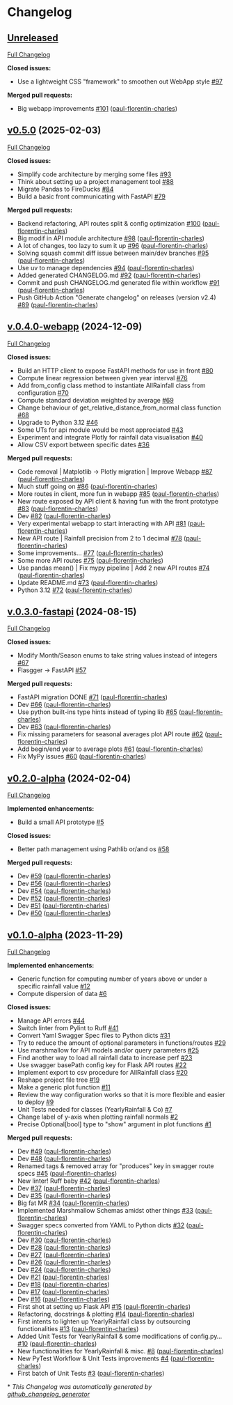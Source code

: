 # Changelog

## [Unreleased](https://github.com/paul-florentin-charles/bcn-rainfall-models/tree/HEAD)

[Full Changelog](https://github.com/paul-florentin-charles/bcn-rainfall-models/compare/v0.5.0...HEAD)

**Closed issues:**

- Use a lightweight CSS "framework" to smoothen out WebApp style [\#97](https://github.com/paul-florentin-charles/bcn-rainfall-models/issues/97)

**Merged pull requests:**

- Big webapp improvements [\#101](https://github.com/paul-florentin-charles/bcn-rainfall-models/pull/101) ([paul-florentin-charles](https://github.com/paul-florentin-charles))

## [v0.5.0](https://github.com/paul-florentin-charles/bcn-rainfall-models/tree/v0.5.0) (2025-02-03)

[Full Changelog](https://github.com/paul-florentin-charles/bcn-rainfall-models/compare/v.0.4.0-webapp...v0.5.0)

**Closed issues:**

- Simplify code architecture by merging some files [\#93](https://github.com/paul-florentin-charles/bcn-rainfall-models/issues/93)
- Think about setting up a project management tool [\#88](https://github.com/paul-florentin-charles/bcn-rainfall-models/issues/88)
- Migrate Pandas to FireDucks [\#84](https://github.com/paul-florentin-charles/bcn-rainfall-models/issues/84)
- Build a basic front communicating with FastAPI [\#79](https://github.com/paul-florentin-charles/bcn-rainfall-models/issues/79)

**Merged pull requests:**

- Backend refactoring, API routes split & config optimization [\#100](https://github.com/paul-florentin-charles/bcn-rainfall-models/pull/100) ([paul-florentin-charles](https://github.com/paul-florentin-charles))
- Big modif in API module architecture [\#98](https://github.com/paul-florentin-charles/bcn-rainfall-models/pull/98) ([paul-florentin-charles](https://github.com/paul-florentin-charles))
- A lot of changes, too lazy to sum it up [\#96](https://github.com/paul-florentin-charles/bcn-rainfall-models/pull/96) ([paul-florentin-charles](https://github.com/paul-florentin-charles))
- Solving squash commit diff issue between main/dev branches [\#95](https://github.com/paul-florentin-charles/bcn-rainfall-models/pull/95) ([paul-florentin-charles](https://github.com/paul-florentin-charles))
- Use uv to manage dependencies [\#94](https://github.com/paul-florentin-charles/bcn-rainfall-models/pull/94) ([paul-florentin-charles](https://github.com/paul-florentin-charles))
- Added generated CHANGELOG.md [\#92](https://github.com/paul-florentin-charles/bcn-rainfall-models/pull/92) ([paul-florentin-charles](https://github.com/paul-florentin-charles))
- Commit and push CHANGELOG.md generated file within workflow [\#91](https://github.com/paul-florentin-charles/bcn-rainfall-models/pull/91) ([paul-florentin-charles](https://github.com/paul-florentin-charles))
- Push GitHub Action "Generate changelog" on releases \(version v2.4\) [\#89](https://github.com/paul-florentin-charles/bcn-rainfall-models/pull/89) ([paul-florentin-charles](https://github.com/paul-florentin-charles))

## [v.0.4.0-webapp](https://github.com/paul-florentin-charles/bcn-rainfall-models/tree/v.0.4.0-webapp) (2024-12-09)

[Full Changelog](https://github.com/paul-florentin-charles/bcn-rainfall-models/compare/v.0.3.0-fastapi...v.0.4.0-webapp)

**Closed issues:**

- Build an HTTP client to expose FastAPI methods for use in front [\#80](https://github.com/paul-florentin-charles/bcn-rainfall-models/issues/80)
- Compute linear regression between given year interval [\#76](https://github.com/paul-florentin-charles/bcn-rainfall-models/issues/76)
- Add from\_config class method to instantiate AllRainfall class from configuration [\#70](https://github.com/paul-florentin-charles/bcn-rainfall-models/issues/70)
- Compute standard deviation weighted by average [\#69](https://github.com/paul-florentin-charles/bcn-rainfall-models/issues/69)
- Change behaviour of get\_relative\_distance\_from\_normal class function [\#68](https://github.com/paul-florentin-charles/bcn-rainfall-models/issues/68)
- Upgrade to Python 3.12 [\#46](https://github.com/paul-florentin-charles/bcn-rainfall-models/issues/46)
- Some UTs for api module would be most appreciated [\#43](https://github.com/paul-florentin-charles/bcn-rainfall-models/issues/43)
- Experiment and integrate Plotly for rainfall data visualisation [\#40](https://github.com/paul-florentin-charles/bcn-rainfall-models/issues/40)
- Allow CSV export between specific dates [\#36](https://github.com/paul-florentin-charles/bcn-rainfall-models/issues/36)

**Merged pull requests:**

- Code removal | Matplotlib -\> Plotly migration | Improve Webapp [\#87](https://github.com/paul-florentin-charles/bcn-rainfall-models/pull/87) ([paul-florentin-charles](https://github.com/paul-florentin-charles))
- Much stuff going on [\#86](https://github.com/paul-florentin-charles/bcn-rainfall-models/pull/86) ([paul-florentin-charles](https://github.com/paul-florentin-charles))
- More routes in client, more fun in webapp [\#85](https://github.com/paul-florentin-charles/bcn-rainfall-models/pull/85) ([paul-florentin-charles](https://github.com/paul-florentin-charles))
- New route exposed by API client & having fun with the front prototype [\#83](https://github.com/paul-florentin-charles/bcn-rainfall-models/pull/83) ([paul-florentin-charles](https://github.com/paul-florentin-charles))
- Dev [\#82](https://github.com/paul-florentin-charles/bcn-rainfall-models/pull/82) ([paul-florentin-charles](https://github.com/paul-florentin-charles))
- Very experimental webapp to start interacting with API [\#81](https://github.com/paul-florentin-charles/bcn-rainfall-models/pull/81) ([paul-florentin-charles](https://github.com/paul-florentin-charles))
- New API route | Rainfall precision from 2 to 1 decimal [\#78](https://github.com/paul-florentin-charles/bcn-rainfall-models/pull/78) ([paul-florentin-charles](https://github.com/paul-florentin-charles))
- Some improvements... [\#77](https://github.com/paul-florentin-charles/bcn-rainfall-models/pull/77) ([paul-florentin-charles](https://github.com/paul-florentin-charles))
- Some more API routes [\#75](https://github.com/paul-florentin-charles/bcn-rainfall-models/pull/75) ([paul-florentin-charles](https://github.com/paul-florentin-charles))
- Use pandas mean\(\) | Fix mypy pipeline | Add 2 new API routes [\#74](https://github.com/paul-florentin-charles/bcn-rainfall-models/pull/74) ([paul-florentin-charles](https://github.com/paul-florentin-charles))
- Update README.md [\#73](https://github.com/paul-florentin-charles/bcn-rainfall-models/pull/73) ([paul-florentin-charles](https://github.com/paul-florentin-charles))
- Python 3.12 [\#72](https://github.com/paul-florentin-charles/bcn-rainfall-models/pull/72) ([paul-florentin-charles](https://github.com/paul-florentin-charles))

## [v.0.3.0-fastapi](https://github.com/paul-florentin-charles/bcn-rainfall-models/tree/v.0.3.0-fastapi) (2024-08-15)

[Full Changelog](https://github.com/paul-florentin-charles/bcn-rainfall-models/compare/v0.2.0-alpha...v.0.3.0-fastapi)

**Closed issues:**

- Modify Month/Season enums to take string values instead of integers [\#67](https://github.com/paul-florentin-charles/bcn-rainfall-models/issues/67)
- Flasgger -\> FastAPI [\#57](https://github.com/paul-florentin-charles/bcn-rainfall-models/issues/57)

**Merged pull requests:**

- FastAPI migration DONE [\#71](https://github.com/paul-florentin-charles/bcn-rainfall-models/pull/71) ([paul-florentin-charles](https://github.com/paul-florentin-charles))
- Dev [\#66](https://github.com/paul-florentin-charles/bcn-rainfall-models/pull/66) ([paul-florentin-charles](https://github.com/paul-florentin-charles))
- Use python built-ins type hints instead of typing lib [\#65](https://github.com/paul-florentin-charles/bcn-rainfall-models/pull/65) ([paul-florentin-charles](https://github.com/paul-florentin-charles))
- Dev [\#63](https://github.com/paul-florentin-charles/bcn-rainfall-models/pull/63) ([paul-florentin-charles](https://github.com/paul-florentin-charles))
- Fix missing parameters for seasonal averages plot API route [\#62](https://github.com/paul-florentin-charles/bcn-rainfall-models/pull/62) ([paul-florentin-charles](https://github.com/paul-florentin-charles))
- Add begin/end year to average plots [\#61](https://github.com/paul-florentin-charles/bcn-rainfall-models/pull/61) ([paul-florentin-charles](https://github.com/paul-florentin-charles))
- Fix MyPy issues [\#60](https://github.com/paul-florentin-charles/bcn-rainfall-models/pull/60) ([paul-florentin-charles](https://github.com/paul-florentin-charles))

## [v0.2.0-alpha](https://github.com/paul-florentin-charles/bcn-rainfall-models/tree/v0.2.0-alpha) (2024-02-04)

[Full Changelog](https://github.com/paul-florentin-charles/bcn-rainfall-models/compare/v0.1.0-alpha...v0.2.0-alpha)

**Implemented enhancements:**

- Build a small API prototype [\#5](https://github.com/paul-florentin-charles/bcn-rainfall-models/issues/5)

**Closed issues:**

- Better path management using Pathlib or/and os [\#58](https://github.com/paul-florentin-charles/bcn-rainfall-models/issues/58)

**Merged pull requests:**

- Dev [\#59](https://github.com/paul-florentin-charles/bcn-rainfall-models/pull/59) ([paul-florentin-charles](https://github.com/paul-florentin-charles))
- Dev [\#56](https://github.com/paul-florentin-charles/bcn-rainfall-models/pull/56) ([paul-florentin-charles](https://github.com/paul-florentin-charles))
- Dev [\#54](https://github.com/paul-florentin-charles/bcn-rainfall-models/pull/54) ([paul-florentin-charles](https://github.com/paul-florentin-charles))
- Dev [\#52](https://github.com/paul-florentin-charles/bcn-rainfall-models/pull/52) ([paul-florentin-charles](https://github.com/paul-florentin-charles))
- Dev [\#51](https://github.com/paul-florentin-charles/bcn-rainfall-models/pull/51) ([paul-florentin-charles](https://github.com/paul-florentin-charles))
- Dev [\#50](https://github.com/paul-florentin-charles/bcn-rainfall-models/pull/50) ([paul-florentin-charles](https://github.com/paul-florentin-charles))

## [v0.1.0-alpha](https://github.com/paul-florentin-charles/bcn-rainfall-models/tree/v0.1.0-alpha) (2023-11-29)

[Full Changelog](https://github.com/paul-florentin-charles/bcn-rainfall-models/compare/3b8de199a7a0021a97b612e88ac4a870b69a6018...v0.1.0-alpha)

**Implemented enhancements:**

- Generic function for computing number of years above or under a specific rainfall value [\#12](https://github.com/paul-florentin-charles/bcn-rainfall-models/issues/12)
- Compute dispersion of data [\#6](https://github.com/paul-florentin-charles/bcn-rainfall-models/issues/6)

**Closed issues:**

- Manage API errors [\#44](https://github.com/paul-florentin-charles/bcn-rainfall-models/issues/44)
- Switch linter from Pylint to Ruff [\#41](https://github.com/paul-florentin-charles/bcn-rainfall-models/issues/41)
- Convert Yaml Swagger Spec files to Python dicts [\#31](https://github.com/paul-florentin-charles/bcn-rainfall-models/issues/31)
- Try to reduce the amount of optional parameters in functions/routes [\#29](https://github.com/paul-florentin-charles/bcn-rainfall-models/issues/29)
- Use marshmallow for API models and/or query parameters [\#25](https://github.com/paul-florentin-charles/bcn-rainfall-models/issues/25)
- Find another way to load all rainfall data to increase perf [\#23](https://github.com/paul-florentin-charles/bcn-rainfall-models/issues/23)
- Use swagger basePath config key for Flask API routes [\#22](https://github.com/paul-florentin-charles/bcn-rainfall-models/issues/22)
- Implement export to csv procedure for AllRainfall class [\#20](https://github.com/paul-florentin-charles/bcn-rainfall-models/issues/20)
- Reshape project file tree [\#19](https://github.com/paul-florentin-charles/bcn-rainfall-models/issues/19)
- Make a generic plot function [\#11](https://github.com/paul-florentin-charles/bcn-rainfall-models/issues/11)
- Review the way configuration works so that it is more flexible and easier to deploy [\#9](https://github.com/paul-florentin-charles/bcn-rainfall-models/issues/9)
- Unit Tests needed for classes \(YearlyRainfall & Co\) [\#7](https://github.com/paul-florentin-charles/bcn-rainfall-models/issues/7)
- Change label of y-axis when plotting rainfall normals [\#2](https://github.com/paul-florentin-charles/bcn-rainfall-models/issues/2)
- Precise Optional\[bool\] type to "show" argument in plot functions [\#1](https://github.com/paul-florentin-charles/bcn-rainfall-models/issues/1)

**Merged pull requests:**

- Dev [\#49](https://github.com/paul-florentin-charles/bcn-rainfall-models/pull/49) ([paul-florentin-charles](https://github.com/paul-florentin-charles))
- Dev [\#48](https://github.com/paul-florentin-charles/bcn-rainfall-models/pull/48) ([paul-florentin-charles](https://github.com/paul-florentin-charles))
- Renamed tags & removed array for "produces" key in swagger route specs [\#45](https://github.com/paul-florentin-charles/bcn-rainfall-models/pull/45) ([paul-florentin-charles](https://github.com/paul-florentin-charles))
- New linter! Ruff baby [\#42](https://github.com/paul-florentin-charles/bcn-rainfall-models/pull/42) ([paul-florentin-charles](https://github.com/paul-florentin-charles))
- Dev [\#37](https://github.com/paul-florentin-charles/bcn-rainfall-models/pull/37) ([paul-florentin-charles](https://github.com/paul-florentin-charles))
- Dev [\#35](https://github.com/paul-florentin-charles/bcn-rainfall-models/pull/35) ([paul-florentin-charles](https://github.com/paul-florentin-charles))
- Big fat MR [\#34](https://github.com/paul-florentin-charles/bcn-rainfall-models/pull/34) ([paul-florentin-charles](https://github.com/paul-florentin-charles))
- Implemented Marshmallow Schemas amidst other things [\#33](https://github.com/paul-florentin-charles/bcn-rainfall-models/pull/33) ([paul-florentin-charles](https://github.com/paul-florentin-charles))
- Swagger specs converted from YAML to Python dicts [\#32](https://github.com/paul-florentin-charles/bcn-rainfall-models/pull/32) ([paul-florentin-charles](https://github.com/paul-florentin-charles))
- Dev [\#30](https://github.com/paul-florentin-charles/bcn-rainfall-models/pull/30) ([paul-florentin-charles](https://github.com/paul-florentin-charles))
- Dev [\#28](https://github.com/paul-florentin-charles/bcn-rainfall-models/pull/28) ([paul-florentin-charles](https://github.com/paul-florentin-charles))
- Dev [\#27](https://github.com/paul-florentin-charles/bcn-rainfall-models/pull/27) ([paul-florentin-charles](https://github.com/paul-florentin-charles))
- Dev [\#26](https://github.com/paul-florentin-charles/bcn-rainfall-models/pull/26) ([paul-florentin-charles](https://github.com/paul-florentin-charles))
- Dev [\#24](https://github.com/paul-florentin-charles/bcn-rainfall-models/pull/24) ([paul-florentin-charles](https://github.com/paul-florentin-charles))
- Dev [\#21](https://github.com/paul-florentin-charles/bcn-rainfall-models/pull/21) ([paul-florentin-charles](https://github.com/paul-florentin-charles))
- Dev [\#18](https://github.com/paul-florentin-charles/bcn-rainfall-models/pull/18) ([paul-florentin-charles](https://github.com/paul-florentin-charles))
- Dev [\#17](https://github.com/paul-florentin-charles/bcn-rainfall-models/pull/17) ([paul-florentin-charles](https://github.com/paul-florentin-charles))
- Dev [\#16](https://github.com/paul-florentin-charles/bcn-rainfall-models/pull/16) ([paul-florentin-charles](https://github.com/paul-florentin-charles))
- First shot at setting up Flask API [\#15](https://github.com/paul-florentin-charles/bcn-rainfall-models/pull/15) ([paul-florentin-charles](https://github.com/paul-florentin-charles))
- Refactoring, docstrings & plotting [\#14](https://github.com/paul-florentin-charles/bcn-rainfall-models/pull/14) ([paul-florentin-charles](https://github.com/paul-florentin-charles))
- First intents to lighten up YearlyRainfall class by outsourcing functionalities [\#13](https://github.com/paul-florentin-charles/bcn-rainfall-models/pull/13) ([paul-florentin-charles](https://github.com/paul-florentin-charles))
- Added Unit Tests for YearlyRainfall & some modifications of config.py… [\#10](https://github.com/paul-florentin-charles/bcn-rainfall-models/pull/10) ([paul-florentin-charles](https://github.com/paul-florentin-charles))
- New functionalities for YearlyRainfall & misc. [\#8](https://github.com/paul-florentin-charles/bcn-rainfall-models/pull/8) ([paul-florentin-charles](https://github.com/paul-florentin-charles))
- New PyTest Workflow & Unit Tests improvements  [\#4](https://github.com/paul-florentin-charles/bcn-rainfall-models/pull/4) ([paul-florentin-charles](https://github.com/paul-florentin-charles))
- First batch of Unit Tests [\#3](https://github.com/paul-florentin-charles/bcn-rainfall-models/pull/3) ([paul-florentin-charles](https://github.com/paul-florentin-charles))



\* *This Changelog was automatically generated by [github_changelog_generator](https://github.com/github-changelog-generator/github-changelog-generator)*
